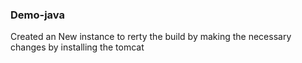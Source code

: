 ### Demo-java ####
Created an New instance to rerty the build by making the necessary changes by installing the tomcat 


